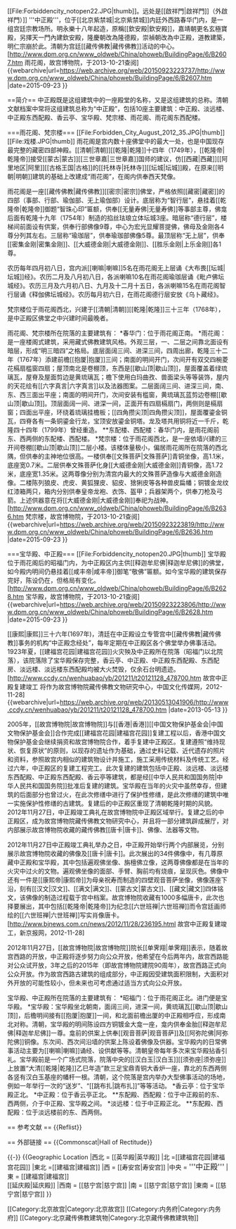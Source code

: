 [[File:Forbiddencity_notopen22.JPG|thumb]]。远处是[[啟祥門|啟祥門]]（外啟祥門）]]
'''中正殿'''，位于[[北京紫禁城|北京紫禁城]]内廷外西路春华门内，是一组宫廷宗教场所。明永樂十八年起造，原稱[[欽安殿|欽安殿]]，嘉靖朝更名玄極寶殿，另擇天一門內建欽安殿，隆慶朝改為隆德殿，崇禎朝改為中正殿，道教建築，明仁宗崩於此。清朝为宫廷[[藏传佛教|藏传佛教]]活动的中心。<ref name=yuhuage>[http://www.dpm.org.cn/www_oldweb/China/phoweb/BuildingPage/6/B2607.htm 雨花阁，故宫博物院，于2013-10-21查阅] {{webarchive|url=https://web.archive.org/web/20150923223737/http://www.dpm.org.cn/www_oldweb/China/phoweb/BuildingPage/6/B2607.htm |date=2015-09-23 }}</ref>

==简介==
中正殿既是这组建筑中的一座殿堂的名称，又是这组建筑的总称。清朝文献档案中常将这组建筑总称为“中正殿”，包括10座主要建筑：中正殿、淡远楼、中正殿东西配殿、香云亭、宝华殿、梵宗楼、雨花阁、雨花阁东西配楼。<ref name=chuanmei/>

===雨花阁、梵宗楼===
[[File:Forbidden_City_August_2012_35.JPG|thumb]]
[[File:戏楼.JPG|thumb]]
雨花阁是宫内数十座佛堂中的最大一处，也是中国现存最完整的藏密四部神殿。[[清朝|清朝]][[乾隆|乾隆]]十四年（1749年），[[乾隆帝|乾隆帝]]接受[[蒙古|蒙古]][[三世章嘉|三世章嘉]]国师的建议，仿[[西藏|西藏]][[阿里地区|阿里]][[古格王国|古格]]的[[托林寺|托林寺]][[坛城|坛城]]殿，在原来[[明朝|明朝]]建筑的基础上改建成“雨花阁”，在阁内供奉西天梵像。<ref name=yuhuage/>

雨花阁是一座[[藏传佛教|藏传佛教]][[密宗|密宗]]佛堂，严格依照[[藏密|藏密]]的四部（事部、行部、瑜伽部、无上瑜伽部）设计。底层称为“智行层”，悬挂着[[乾隆帝|乾隆帝]]御题“智珠心印”匾额，供奉[[无量寿佛|无量寿佛]]等事部主尊，佛龛后面有乾隆十九年（1754年）制造的掐丝珐琅立体坛城3座。暗层称“德行层”，楼梯间前面设有供案，供奉行部佛像9尊，中心为宏光显耀菩提佛，佛母及金刚各4尊分列其左右。三层称“瑜珈层”，供奉瑜珈部佛像5尊。最顶层称“无上层”，供奉[[密集金刚|密集金刚]]、[[大威德金刚|大威德金刚]]、[[胜乐金刚|上乐金刚]]各1尊。<ref name=yuhuage/>

农历每年四月初八日，宫内派[[喇嘛|喇嘛]]5名在雨花阁无上层诵《大布畏[[坛城|坛城]]经》。农历二月及八月初八日，各派喇嘛10名在雨花阁瑜珈层诵《毗卢佛坛城经》。农历三月及六月初八日、九月及十二月十五日，各派喇嘛15名在雨花阁智行层诵《释伽佛坛城经》。农历每月初六日，在雨花阁德行层安放《乌卜藏经》。<ref name=yuhuage/>

梵宗楼位于雨花阁西北，兴建于[[清朝|清朝]][[乾隆|乾隆]]三十三年（1768年），是中正殿区佛堂之中兴建时间最晚者。<ref name=fanzonglou/>

雨花阁、梵宗楼所在院落的主要建筑有：
*春华门：位于雨花阁正南。<ref name=yuhuage/>
*雨花阁：是一座楼阁式建筑，采用藏式佛教建筑风格。外观三层，一、二层之间靠北面设有暗层，形成“明三暗四”之格局。底层面阔三间、进深三间，四周出廊，乾隆三十二年（1767年）添建前檐[[抱厦|抱厦]]三间；南面的明间开门，次间开有双交四椀菱花槅扇槛窗四扇；屋顶南北是卷棚顶，东西是[[歇山顶|歇山顶]]，屋面覆盖着绿琉璃瓦，屋脊及屋面剪边是黄琉璃瓦；檐下使用白玛曲孜、兽面梁头等等装饰，屋内的天花绘有[[六字真言|六字真言]]以及法器图案。二层面阔三间、进深三间，南、东、西三面出平座；南面的明间开门，次间安装有槛窗，黄琉璃瓦蓝剪边卷棚[[歇山顶|歇山顶]]。顶层面阔一间、进深一间，正面开有四扇槅扇门，两侧则是槅扇窗；四面出平座，环绕着琉璃挂檐板；[[四角攒尖顶|四角攒尖顶]]，屋面覆鎏金铜瓦，四脊各有一条铜鎏金行龙，宝顶安放鎏金铜塔。龙及塔共用铜将近一千斤，乾隆四十四年（1799年）曾经重造。<ref name=yuhuage/>
**东配楼、西配楼：春华门内，是雨花阁前东、西两侧的东配楼、西配楼。<ref name=yuhuage/>
*梵宗楼：位于雨花阁西北，是一座依墙兴建的三开间卷棚[[歇山顶|歇山顶]]二层小楼。该楼体量极小，偏居雨花阁所在院落的西北隅，但供奉的主神地位很高。一楼供奉[[文殊菩萨|文殊菩萨]]青铜坐像，高1.1米，底座宽0.7米。二层供奉文殊菩萨化身[[大威德金刚|大威德金刚]]青铜像，高1.72米，底座宽1.35米。这两尊像分别为清宫内最大的文殊菩萨造像与大威德金刚造像。二楼陈列狼皮、虎皮、黄狐狸皮、貂皮、猞猁皮等各种兽皮扁幡；铜镀金龙纹红漆箱两只，箱内分别供奉皇帝龙袍、衣饰、盔甲；兵器架两个，供奉刀枪及弓箭。上述供器意在将[[大威德金刚|大威德金刚]]奉祀为战神。<ref name=fanzonglou>[http://www.dpm.org.cn/www_oldweb/China/phoweb/BuildingPage/6/B2636.htm 梵宗楼，故宫博物院，于2013-10-21查阅] {{webarchive|url=https://web.archive.org/web/20150923223819/http://www.dpm.org.cn/www_oldweb/China/phoweb/BuildingPage/6/B2636.htm |date=2015-09-23 }}</ref>

===宝华殿、中正殿===
[[File:Forbiddencity_notopen20.JPG|thumb]]
宝华殿位于雨花阁后的昭福门内，为中正殿区内主供[[释迦牟尼佛|释迦牟尼佛]]的佛堂，如今殿内明间仍悬挂着[[咸丰帝|咸丰帝]]御笔“敬佛”匾额。如今宝华殿的建筑保存完好，陈设仍在，但格局有变化。<ref name=baohuadian>[http://www.dpm.org.cn/www_oldweb/China/phoweb/BuildingPage/6/B2628.htm 宝华殿，故宫博物院，于2013-10-21查阅] {{webarchive|url=https://web.archive.org/web/20150923223806/http://www.dpm.org.cn/www_oldweb/China/phoweb/BuildingPage/6/B2628.htm |date=2015-09-23 }}</ref>

[[康熙|康熙]]三十六年(1697年)，清廷在中正殿设立专管宫中[[藏传佛教|藏传佛教]]事务的机构“中正殿念经处”，每年定期在中正殿区各个佛堂举办佛事活动。1923年夏，[[建福宫花园|建福宫花园]]火灾殃及中正殿所在院落（昭福门以北院落），该院落除了宝华殿保存完整，香云亭、中正殿、中正殿东西配殿、东西配房、淡远楼、淡远楼东西配殿均被大火焚毁，仅余石台明遗迹。<ref name=chuanmei>[http://www.ccdy.cn/wenhuabao/yb/201211/t20121128_478700.htm 故宫中正殿复建竣工 将作为故宫博物院藏传佛教文物研究中心，中国文化传媒网，2012-11-28] {{webarchive|url=https://web.archive.org/web/20130513041906/http://www.ccdy.cn/wenhuabao/yb/201211/t20121128_478700.htm |date=2013-05-13 }}</ref>

2005年，[[故宫博物院|故宫博物院]]与[[香港|香港]][[中国文物保护基金会|中国文物保护基金会]]合作完成[[建福宫花园|建福宫花园]]复建工程以后，香港中国文物保护基金会继续捐资和故宫博物院合作，着手复建中正殿区。复建遵照“维持现状、恢复原状”的原则，以现存的遗址作为基础，通过史料记载、近代遗存的照片和资料，参照故宫内相似的建筑物设计并施工，施工采用传统材料及传统工艺。经过六年，中正殿区的复建工程完工。此次复建的建筑包括中正殿、淡远楼、淡远楼东西配殿、中正殿东西配殿、香云亭等建筑，都是经[[中华人民共和国国务院|中华人民共和国国务院]]批准后复建的建筑。宝华殿在当年的火灾中虽然幸存，但建筑的后面部分也曾过火，在此次修缮中进行了保护性修缮，是此次修缮的建筑中唯一实施保护性修缮的古建筑。复建后的中正殿区重现了清朝乾隆时期的风貌。2012年11月27日，中正殿竣工典礼在故宫博物院中正殿区域举行。复建之后的中正殿区，成为故宫博物院藏传佛教文物研究中心，并且将一部分建筑辟成展厅，对内部展示故宫博物院收藏的藏传佛教[[唐卡|唐卡]]、佛像、法器等文物。<ref name=chuanmei/><ref name=xjbw/>

2012年11月27日中正殿竣工典礼举办之日，中正殿开始举行两个内部展览，分别展示故宫博物院收藏的佛像及[[唐卡|唐卡]]。此次展出的34件佛像中，有几尊原藏中正殿和宝华殿，其中包括遍观佛坐像、旃檀佛立像，这两尊佛像都是在当年的火灾中过火的文物。遍观佛坐像的面部、手臂、胸前均有烧痕，呈现灰色。佛像中还有一件是[[康熙帝|康熙帝]]为母亲祝寿而制造的四壁观音菩萨坐像，佛像莲座下沿，刻有[[汉文|汉文]]、[[满文|满文]]、[[蒙古文|蒙古文]]、[[藏文|藏文]]四体铭文，该佛像的制造过程载于宫中档案。故宫博物院收藏有1000多幅唐卡，此次也择要展出，其中包括[[乾隆帝|乾隆帝]]为纪念[[六世班禅|六世班禅]]而令宫廷画师绘的[[六世班禅|六世班禅]]写实肖像唐卡。<ref name=xjbw>[http://www.bjnews.com.cn/news/2012/11/28/236195.html 故宫中正殿复建竣工，新京报网，2012-11-28]</ref>

2012年11月27日，[[故宫博物院|故宫博物院]]院长[[单霁翔|单霁翔]]表示，随着故宫西路的开放，中正殿将逐步努力向公众开放，他希望在今后两年内，故宫西路能对公众试开放，3年之后的2015年（即故宫博物院建院90周年），故宫西路正式向公众开放。作为故宫西路古建筑的组成部分，中正殿因受建筑面积限制，大面积对外开放的可能性较小，但未来也可考虑通过适当方式向公众开放。<ref name=xjbw/>

宝华殿、中正殿所在院落的主要建筑有：
*昭福门：位于雨花阁正北。进门便是宝华殿。<ref name=baohuadian/>
*宝华殿：宝华殿坐北朝南，面阔三间，进深一间，黄琉璃瓦[[歇山顶|歇山顶]]，后檐明间接有[[抱厦|抱厦]]一间，和北面前檐出厦的中正殿相呼应，形成南北对称。清朝，宝华殿的明间陈设四方铜镀金大龛一座，龛内供奉金胎[[释迦牟尼佛|释迦牟尼佛]]一尊。龛前的供案上供奉[[观音菩萨|观音菩萨]]及[[阿弥陀佛|阿弥陀佛]]铜像。东次间、西次间沿墙的供案上陈设着佛像及供器。宝华殿内的日常佛事活动主要为[[喇嘛|喇嘛]]诵经、设供献等等。清朝皇帝每年多次来宝华殿拈香引礼。宝华殿前是一个广场式院落，院落中央的[[汉白玉|汉白玉]][[须弥座|须弥座]]上放置“大清[[乾隆|乾隆]]乙巳年造”款三足宝鼎青铜大香炉一座，靠北的东西两侧各竖有汉白玉基座的幡杆一根。清朝，这个院落是宫内举办大型佛事活动的场地，例如一年举行一次的“送岁”、“[[跳布扎|跳布扎]]”等等活动。<ref name=baohuadian/>
*香云亭：位于宝华殿正北。
*中正殿：位于香云亭正北。
**东配殿、西配殿：位于中正殿前的东、西两侧，介于中正殿、宝华殿之间。
*淡远楼：位于中正殿正北。
**东配殿、西配殿：位于淡远楼前的东、西两侧。

== 参考文献 ==
{{Reflist}}

== 外部链接 ==
{{Commonscat|Hall of Rectitude}}

{{-}}
{{Geographic Location
|西北 = [[英华殿|英华殿]]
|北 =[[建福宫花园|建福宫花园]]
|東北 =[[建福宫|建福宫]]
|西 = [[寿安宫|寿安宫]]
|中央 = <BIG>'''中正殿'''</BIG>
|東 = [[建福宫|建福宫]]<br>[[延庆殿|延庆殿]]
|西南 = [[慈宁宫|慈宁宫]]
|南 = [[慈宁宫|慈宁宫]]
|東南 = [[慈宁宫|慈宁宫]]
}}

[[Category:北京故宫|Category:北京故宫]]
[[Category:内务府|Category:内务府]]
[[Category:北京藏传佛教建筑物|Category:北京藏传佛教建筑物]]